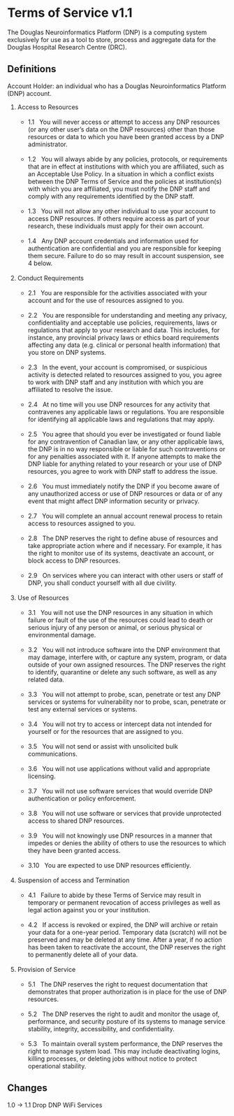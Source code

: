 # Terms of Service v1.1
The Douglas Neuroinformatics Platform (DNP) is a computing system exclusively for use as a tool to store, process and aggregate data for the Douglas Hospital Research Centre (DRC).
	
## Definitions
Account Holder: an individual who has a Douglas Neuroinformatics Platform (DNP) account.

1. Access to Resources<br><Br>
	- 1.1 &nbsp;&nbsp;You will never access or attempt to access any DNP resources (or any other user’s data on the DNP resources) other than those resources or data to which you have been granted access by a DNP administrator.<br><br>
	- 1.2 &nbsp;&nbsp;You will always abide by any policies, protocols, or requirements that are in effect at institutions with which you are affiliated, such as an Acceptable Use Policy. In a situation in which a conflict exists between the DNP Terms of Service and the policies at institution(s) with which you are affiliated, you must notify the DNP staff and comply with any requirements identified by the DNP staff.<br><br>
	- 1.3 &nbsp;&nbsp;You will not allow any other individual to use your account to access DNP resources. If others require access as part of your research, these individuals must apply for their own account.<br><br>
	- 1.4 &nbsp;&nbsp;Any DNP account credentials and information used for authentication are confidential and you are responsible for keeping them secure. Failure to do so may result in account suspension, see 4 below.<br><br>
2. Conduct Requirements<br><br>
	- 2.1 &nbsp;&nbsp;You are responsible for the activities associated with your account and for the use of resources assigned to you.<br><br>
	- 2.2 &nbsp;&nbsp;You are responsible for understanding and meeting any privacy, confidentiality and acceptable use policies, requirements, laws or regulations that apply to your research and data. This includes, for instance, any provincial privacy laws or ethics board requirements affecting any data (e.g. clinical or personal health information) that you store on DNP systems.<br><br>
	- 2.3 &nbsp;&nbsp;In the event, your account is compromised, or suspicious activity is detected related to resources assigned to you, you agree to work with DNP staff and any institution with which you are affiliated to resolve the issue.<br><br>
	- 2.4 &nbsp;&nbsp;At no time will you use DNP resources for any activity that contravenes any applicable laws or regulations. You are responsible for identifying all applicable laws and regulations that may apply.<br><br>
	- 2.5 &nbsp;&nbsp;You agree that should you ever be investigated or found liable for any contravention of Canadian law, or any other applicable laws, the DNP is in no way responsible or liable for such contraventions or for any penalties associated with it. If anyone attempts to make the DNP liable for anything related to your research or your use of DNP resources, you agree to work with DNP staff to address the issue.<br><br>
	- 2.6 &nbsp;&nbsp;You must immediately notify the DNP if you become aware of any unauthorized access or use of DNP resources or data or of any event that might affect DNP information security or privacy.<br><br>
	- 2.7 &nbsp;&nbsp;You will complete an annual account renewal process to retain access to resources assigned to you.<br><br>
	- 2.8 &nbsp;&nbsp;The DNP reserves the right to define abuse of resources and take appropriate action where and if necessary. For example, it has the right to monitor use of its systems, deactivate an account, or block access to DNP resources.<br><br>
	- 2.9 &nbsp;&nbsp;On services where you can interact with other users or staff of DNP, you shall conduct yourself with all due civility.<br><br>
3. Use of Resources<br><br>
	- 3.1 &nbsp;&nbsp;You will not use the DNP resources in any situation in which failure or fault of the use of the resources could lead to death or serious injury of any person or animal, or serious physical or environmental damage.<br><br>
	- 3.2 &nbsp;&nbsp;You will not introduce software into the DNP environment that may damage, interfere with, or capture any system, program, or data outside of your own assigned resources. The DNP reserves the right to identify, quarantine or delete any such software, as well as any related data.<br><br>
	- 3.3 &nbsp;&nbsp;You will not attempt to probe, scan, penetrate or test any DNP services or systems for vulnerability nor to probe, scan, penetrate or test any external services or systems.<br><br>
	- 3.4 &nbsp;&nbsp;You will not try to access or intercept data not intended for yourself or for the resources that are assigned to you.<br><br>
	- 3.5 &nbsp;&nbsp;You will not send or assist with unsolicited bulk communications.<br><br>
	- 3.6 &nbsp;&nbsp;You will not use applications without valid and appropriate licensing.<br><br>
	- 3.7 &nbsp;&nbsp;You will not use software services that would override DNP authentication or policy enforcement.<br><br>
	- 3.8 &nbsp;&nbsp;You will not use software or services that provide unprotected access to shared DNP resources.<br><br>
	- 3.9 &nbsp;&nbsp;You will not knowingly use DNP resources in a manner that impedes or denies the ability of others to use the resources to which they have been granted access.<br><br>
	- 3.10 &nbsp;&nbsp;You are expected to use DNP resources efficiently.<br><br>
4. Suspension of access and Termination<br><br>
	- 4.1 &nbsp;&nbsp;Failure to abide by these Terms of Service may result in temporary or permanent revocation of access privileges as well as legal action against you or your institution.<br><br>
	- 4.2 &nbsp;&nbsp;If access is revoked or expired, the DNP will archive or retain your data for a one-year period. Temporary data (scratch) will not be preserved and may be deleted at any time. After a year, if no action has been taken to reactivate the account, the DNP reserves the right to permanently delete all of your data.<br><br>
5. Provision of Service<br><br>
	- 5.1 &nbsp;&nbsp;The DNP reserves the right to request documentation that demonstrates that proper authorization is in place for the use of DNP resources.<br><br>
	- 5.2 &nbsp;&nbsp;The DNP reserves the right to audit and monitor the usage of, performance, and security posture of its systems to manage service stability, integrity, accessibility, and confidentiality.<br><br>
	- 5.3 &nbsp;&nbsp;To maintain overall system performance, the DNP reserves the right to manage system load. This may include deactivating logins, killing processes, or deleting jobs without notice to protect operational stability.<br>

## Changes
1.0 -> 1.1
Drop DNP WiFi Services

